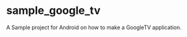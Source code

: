 sample_google_tv
================

A Sample project for Android on how to make a GoogleTV application.